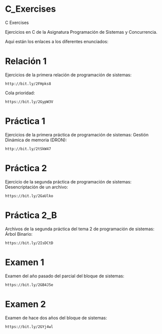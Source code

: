# C_Exercises
C Exercises

Ejercicios en C de la Asignatura Programación de Sistemas y Concurrencia.

Aqui están los enlaces a los diferentes enunciados: 

# Relación 1
Ejercicios de la primera relación de programación de sistemas:

    http://bit.ly/2FHpks8

Cola prioridad:

    https://bit.ly/2GypW3V
    
# Práctica 1
Ejercicios de la primera práctica de programación de sistemas: Gestión Dinámica de memoria (DRON):

    http://bit.ly/2tSkW47

# Práctica 2
Ejercicio de la segunda práctica de programación de sistemas: Desencriptación de un archivo:

    https://bit.ly/2GaUlko
    
# Práctica 2_B
Archivos de la segunda práctica del tema 2 de programación de sistemas: Árbol Binario:
    
    https://bit.ly/2IsDCtD
    
# Examen 1
Examen del año pasado del parcial del bloque de sistemas:

    https://bit.ly/2GB4J5e    

# Examen 2
Examen de hace dos años del bloque de sistemas:

    https://bit.ly/2GYj4wl
